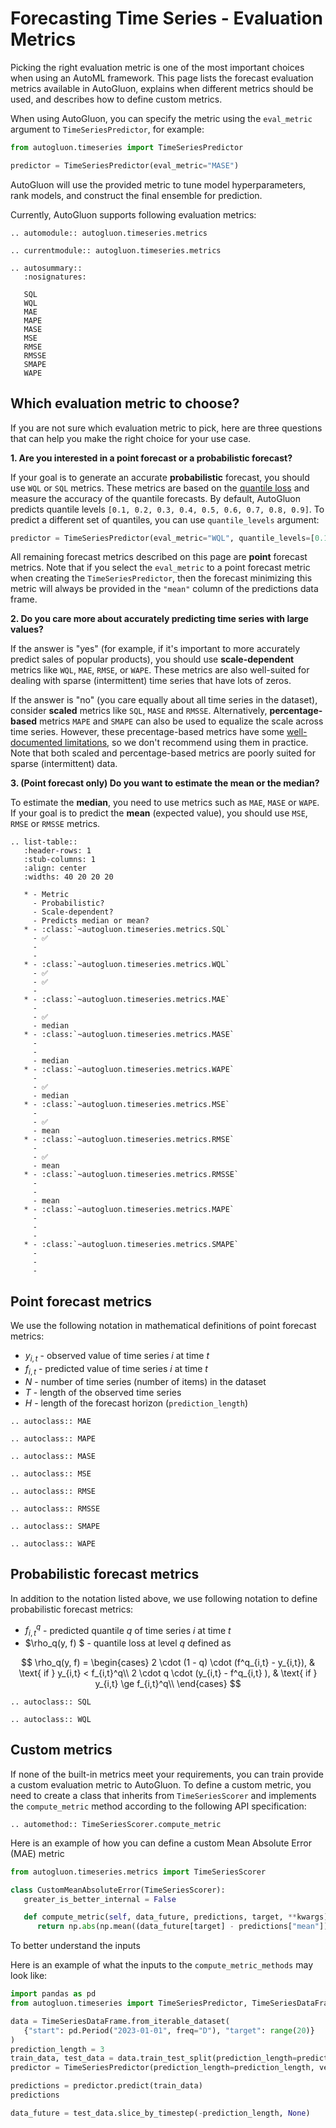 # Forecasting Time Series - Evaluation Metrics

Picking the right evaluation metric is one of the most important choices when using an AutoML framework.
This page lists the forecast evaluation metrics available in AutoGluon, explains when different metrics should be used, and describes how to define custom metrics.

When using AutoGluon, you can specify the metric using the `eval_metric` argument to `TimeSeriesPredictor`, for example:
```python
from autogluon.timeseries import TimeSeriesPredictor

predictor = TimeSeriesPredictor(eval_metric="MASE")
```

AutoGluon will use the provided metric to tune model hyperparameters, rank models, and construct the final ensemble for prediction.


Currently, AutoGluon supports following evaluation metrics:

```{eval-rst}
.. automodule:: autogluon.timeseries.metrics
```

```{eval-rst}
.. currentmodule:: autogluon.timeseries.metrics
```


```{eval-rst}
.. autosummary::
   :nosignatures:

   SQL
   WQL
   MAE
   MAPE
   MASE
   MSE
   RMSE
   RMSSE
   SMAPE
   WAPE

``` 

## Which evaluation metric to choose?

If you are not sure which evaluation metric to pick, here are three questions that can help you make the right choice for your use case.

**1. Are you interested in a point forecast or a probabilistic forecast?**

If your goal is to generate an accurate **probabilistic** forecast, you should use `WQL` or `SQL` metrics.
These metrics are based on the [quantile loss](https://en.wikipedia.org/wiki/Quantile_regression) and measure the accuracy of the quantile forecasts.
By default, AutoGluon predicts quantile levels `[0.1, 0.2, 0.3, 0.4, 0.5, 0.6, 0.7, 0.8, 0.9]`.
To predict a different set of quantiles, you can use `quantile_levels` argument:
```python
predictor = TimeSeriesPredictor(eval_metric="WQL", quantile_levels=[0.1, 0.5, 0.75, 0.9])
```

All remaining forecast metrics described on this page are **point** forecast metrics.
Note that if you select the `eval_metric` to a point forecast metric when creating the `TimeSeriesPredictor`, then the forecast minimizing this metric will always be provided in the `"mean"` column of the predictions data frame.

**2. Do you care more about accurately predicting time series with large values?**

If the answer is "yes" (for example, if it's important to more accurately predict sales of popular products), you should use **scale-dependent** metrics like `WQL`, `MAE`, `RMSE`, or `WAPE`.
These metrics are also well-suited for dealing with sparse (intermittent) time series that have lots of zeros.

If the answer is "no" (you care equally about all time series in the dataset), consider **scaled** metrics like `SQL`, `MASE` and `RMSSE`. Alternatively, **percentage-based** metrics `MAPE` and `SMAPE` can also be used to equalize the scale across time series. However, these precentage-based metrics have some [well-documented limitations](https://robjhyndman.com/publications/another-look-at-measures-of-forecast-accuracy/), so we don't recommend using them in practice.
Note that both scaled and percentage-based metrics are poorly suited for sparse (intermittent) data.

**3. (Point forecast only) Do you want to estimate the mean or the median?**

To estimate the **median**, you need to use metrics such as `MAE`, `MASE` or `WAPE`.
If your goal is to predict the **mean** (expected value), you should use `MSE`, `RMSE` or `RMSSE` metrics.



```{eval-rst}
.. list-table::
   :header-rows: 1
   :stub-columns: 1
   :align: center
   :widths: 40 20 20 20

   * - Metric
     - Probabilistic?
     - Scale-dependent?
     - Predicts median or mean?
   * - :class:`~autogluon.timeseries.metrics.SQL` 
     - ✅
     -  
     -  
   * - :class:`~autogluon.timeseries.metrics.WQL` 
     - ✅
     - ✅
     - 
   * - :class:`~autogluon.timeseries.metrics.MAE`
     - 
     - ✅
     - median
   * - :class:`~autogluon.timeseries.metrics.MASE` 
     - 
     - 
     - median
   * - :class:`~autogluon.timeseries.metrics.WAPE`
     - 
     - ✅
     - median
   * - :class:`~autogluon.timeseries.metrics.MSE`
     - 
     - ✅
     - mean
   * - :class:`~autogluon.timeseries.metrics.RMSE`
     - 
     - ✅
     - mean
   * - :class:`~autogluon.timeseries.metrics.RMSSE`
     - 
     - 
     - mean
   * - :class:`~autogluon.timeseries.metrics.MAPE`
     - 
     - 
     - 
   * - :class:`~autogluon.timeseries.metrics.SMAPE` 
     - 
     - 
     - 
```



## Point forecast metrics
We use the following notation in mathematical definitions of point forecast metrics:

- $y_{i,t}$ - observed value of time series $i$ at time $t$
- $f_{i,t}$ - predicted value of time series $i$ at time $t$
- $N$ - number of time series (number of items) in the dataset
- $T$ - length of the observed time series
- $H$ - length of the forecast horizon (`prediction_length`)


```{eval-rst}
.. autoclass:: MAE
```

```{eval-rst}
.. autoclass:: MAPE
```

```{eval-rst}
.. autoclass:: MASE
```

```{eval-rst}
.. autoclass:: MSE
```

```{eval-rst}
.. autoclass:: RMSE
```

```{eval-rst}
.. autoclass:: RMSSE
```

```{eval-rst}
.. autoclass:: SMAPE
```

```{eval-rst}
.. autoclass:: WAPE
```


## Probabilistic forecast metrics
In addition to the notation listed above, we use following notation to define probabilistic forecast metrics:

- $f_{i,t}^q$ - predicted quantile $q$ of time series $i$ at time $t$
- $\rho_q(y, f) $ - quantile loss at level $q$ defined as

$$
      \rho_q(y, f) =    \begin{cases}
      2 \cdot (1 - q) \cdot (f^q_{i,t} - y_{i,t}), & \text{ if } y_{i,t} < f_{i,t}^q\\
      2 \cdot q \cdot (y_{i,t} - f^q_{i,t} ), & \text{ if } y_{i,t} \ge f_{i,t}^q\\
      \end{cases}
$$



```{eval-rst}
.. autoclass:: SQL
```

```{eval-rst}
.. autoclass:: WQL
```


## Custom metrics
If none of the built-in metrics meet your requirements, you can train provide a custom evaluation metric to AutoGluon.
To define a custom metric, you need to create a class that inherits from `TimeSeriesScorer` and implements the `compute_metric` method according to the following API specification:
```{eval-rst}
.. automethod:: TimeSeriesScorer.compute_metric
```

Here is an example of how you can define a custom Mean Absolute Error (MAE) metric

```python
from autogluon.timeseries.metrics import TimeSeriesScorer

class CustomMeanAbsoluteError(TimeSeriesScorer):
   greater_is_better_internal = False

   def compute_metric(self, data_future, predictions, target, **kwargs):
      return np.abs(np.mean((data_future[target] - predictions["mean"])))
```

To better understand the inputs 


Here is an example of what the inputs to the `compute_metric_methods` may look like:
```python
import pandas as pd
from autogluon.timeseries import TimeSeriesPredictor, TimeSeriesDataFrame

data = TimeSeriesDataFrame.from_iterable_dataset(
   {"start": pd.Period("2023-01-01", freq="D"), "target": range(20)}
)
prediction_length = 3
train_data, test_data = data.train_test_split(prediction_length=prediction_length)
predictor = TimeSeriesPredictor(prediction_length=prediction_length, verbosity=0).fit(train_data, hyperparameters={"SeasonalNaive": {}})

predictions = predictor.predict(train_data)
predictions
```


```python
data_future = test_data.slice_by_timestep(-prediction_length, None)
```


